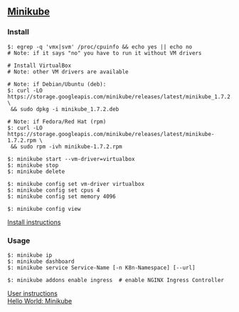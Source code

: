 ## [Minikube](https://minikube.sigs.k8s.io/)

### Install

```
$: egrep -q 'vmx|svm' /proc/cpuinfo && echo yes || echo no
# Note: if it says "no" you have to run it without VM drivers

# Install VirtualBox
# Note: other VM drivers are available

# Note: if Debian/Ubuntu (deb):
$: curl -LO https://storage.googleapis.com/minikube/releases/latest/minikube_1.7.2.deb \
 && sudo dpkg -i minikube_1.7.2.deb

# Note: if Fedora/Red Hat (rpm)
$: curl -LO https://storage.googleapis.com/minikube/releases/latest/minikube-1.7.2.rpm \
 && sudo rpm -ivh minikube-1.7.2.rpm
```

```
$: minikube start --vm-driver=virtualbox
$: minikube stop
$: minikube delete
```

```
$: minikube config set vm-driver virtualbox
$: minikube config set cpus 4
$: minikube config set memory 4096

$: minikube config view
```


[Install instructions](Other/Kubernetes/Docs/Tasks/InstallTools/InstallMinikube)  

### Usage

```
$: minikube ip
$: minikube dashboard
$: minikube service Service-Name [-n K8n-Namespace] [--url]
```

```
$: minikube addons enable ingress  # enable NGINX Ingress Controller
```

[User instructions](Other/Kubernetes/Docs/GettingStarted/Learning/InstallingWithMinikube)  
[Hello World: Minikube](Other/Kubernetes/Docs/Tutorials/HelloMinikube)  
